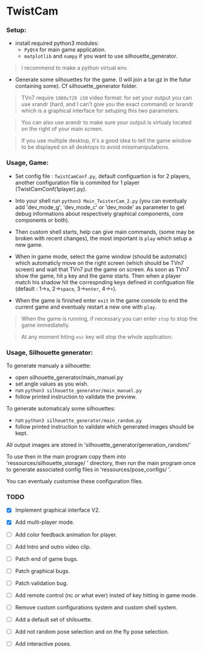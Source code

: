 TwistCam
=====================
### Setup:

- install required python3 modules: <br>
  - `PyQt4` for main game application. <br>
  - `matplotlib` and `numpy` if you want to use silhouette_generator.  

> I recommend to make a python virtual env.

- Generate some silhouettes for the game. (I will join a tar.gz in the futur containing some). Cf silhouette_generator folder.

> TVn7 require `1080x720 i50` video format: for set your output you can use xrandr (hard, and I can't give you the exact command) or lxrandr which is a graphical interface for setuping this two parameters.

> You can also use arandr  to make sure your output is virtualy located on the right of your main screen.

> If you use multiple desktop, it's a good idea to tell the game window to be displayed on all desktops to avoid missmanipulations.

### Usage, Game:

- Set config file : `TwistCamConf.py`, default configuartion is for 2 players, another configuration file is commited for 1 player (TwistCamConf(1player).py).

- Into your shell run `python3 Main_TwisterCam_2.py` (you can eventualy add 'dev_mode_g', 'dev_mode_c' or 'dev_mode' as parameter to get debug informations about respectively graphical components, core components or both).

- Then custom shell starts, help can give main commands, (some may be broken with recent changes), the most important is `play` which setup a new game.

- When in game mode, select the game window (should be automatic) which automaticly move on the right screen (which should be TVn7 screen) and wait that TVn7 put the game on screen. As soon as TVn7 show the game, hit `p` key and the game starts. Then when a player match his shadow hit the correspnding keys defined in configuation file (default : 1->`a`, 2->`space`, 3->`enter`, 4->`+`).

- When the game is finished enter `exit` in the game console to end the current game and eventualy restart a new one with `play`.

> When the game is running, if necessary you can enter `stop` to stop the game immediatelly.

> At any moment hiting `esc` key will stop the whole application.

### Usage, Silhouette generator:

To generate manualy a silhouette:

- open silhouette_generator/main_manuel.py
- set angle values as you wish.
- run `python3 silhouette_generator/main_manuel.py`
- follow printed instruction to validate the preview.

To generate automaticaly some silhouettes:

- run `python3 silhouette_generator/main_random.py`
- follow printed instruction to validate which generated images should be kept.

All output images are stored in 'silhouette_generator/generation_random/'

To use then in the main program copy them into 'ressources/silhouette_storage/ ' directory, 
then run the main program once to generate associated config files in 'ressources/pose_configs/ '. 

You can eventualy customise these configuration files. 

### TODO

- [X] Implement graphical interface V2.

- [X] Add multi-player mode.

- [ ] Add color feedback animation for player.

- [ ] Add Intro and outro video clip.

- [ ] Patch end of game bugs.

- [ ] Patch graphical bugs.

- [ ] Patch validation bug.

- [ ] Add remote control (nc or what ever) insted of key hitting in game mode.

- [ ] Remove custom configurations system and custom shell system.

- [ ] Add a default set of shilouette.

- [ ] Add not random pose selection and on the fly pose selection.

- [ ] Add interactive poses.
